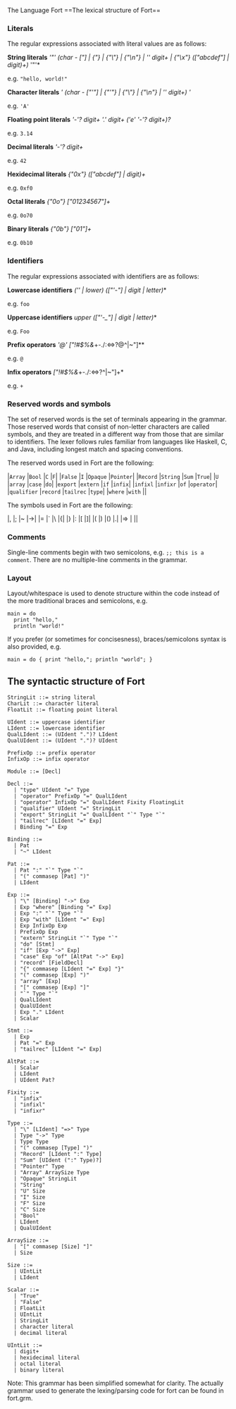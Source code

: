 The Language Fort
==The lexical structure of Fort==


### Literals 

The regular expressions associated with literal values are as follows:

**String literals**
*'"' (char - [\"] | {"\} | {"\\"} | {"\n"} | '\' digit+ | {"\x"} (["abcdef"] | digit)+)* '"'*

e.g. `"hello, world!"`

**Character literals**
*' (char - ["'\"] | {"\'"} | {"\\"} | {"\n"} | '\' digit+) '*

e.g. `'A'`

**Floating point literals**
*'-'? digit+ '.' digit+ ('e' '-'? digit+)?*

e.g. `3.14`

**Decimal literals**
*'-'? digit+*

e.g. `42`

**Hexidecimal literals**
*{"0x"} (["abcdef"] | digit)+*

e.g. `0xf0`

**Octal literals**
*{"0o"} ["01234567"]+*

e.g. `0o70`

**Binary literals**
*{"0b"} ["01"]+*

e.g. `0b10`

### Identifiers 

The regular expressions associated with identifiers are as follows:

**Lowercase identifiers**
*('_' | lower) (["'-_"] | digit | letter)**

e.g. `foo`

**Uppercase identifiers**
*upper (["'-_"] | digit | letter)**

e.g. `Foo`

**Prefix operators**
*'@' ["!#$%&*+-./:<=>?@^|~"]**

e.g. `@`

**Infix operators**
*["!#$%&*+-./:<=>?^|~"]+*

e.g. `+`

### Reserved words and symbols 

The set of reserved words is the set of terminals appearing in the grammar. Those reserved words that consist of non-letter characters are called symbols, and they are treated in a different way from those that are similar to identifiers. The lexer follows rules familiar from languages like Haskell, C, and Java, including longest match and spacing conventions.

The reserved words used in Fort are the following:

|`Array` |`Bool` |`C` |`F`|
|`False` |`I` |`Opaque` |`Pointer`|
|`Record` |`String` |`Sum` |`True`|
|`U` |`array` |`case` |`do`|
|`export` |`extern` |`if` |`infix`|
|`infixl` |`infixr` |`of` |`operator`|
|`qualifier` |`record` |`tailrec` |`type`|
|`where` |`with` ||

The symbols used in Fort are the following:

|, |; |~ |->|
|= |` |\ |{|
|} |: |[ |]|
|( |) |() |.|
|=> | ||

### Comments 

Single-line comments begin with two semicolons, e.g. `;; this is a comment`.  There are no multiple-line comments in the grammar.

### Layout 

Layout/whitespace is used to denote structure within the code instead of the more traditional braces and semicolons, e.g.

    main = do
      print "hello,"
      println "world!"

If you prefer (or sometimes for concisesness), braces/semicolons syntax is also provided, e.g.

`main = do { print "hello,"; println "world"; }`

## The syntactic structure of Fort 

    StringLit ::= string literal
    CharLit ::= character literal
    FloatLit ::= floating point literal
    
    UIdent ::= uppercase identifier
    LIdent ::= lowercase identifier
    QualLIdent ::= (UIdent ".")? LIdent
    QualUIdent ::= (UIdent ".")? UIdent
    
    PrefixOp ::= prefix operator
    InfixOp ::= infix operator
    
    Module ::= [Decl]
    
    Decl ::=
      | "type" UIdent "=" Type
      | "operator" PrefixOp "=" QualLIdent
      | "operator" InfixOp "=" QualLIdent Fixity FloatingLit
      | "qualifier" UIdent "=" StringLit
      | "export" StringLit "=" QualLIdent "`" Type "`"
      | "tailrec" [LIdent "=" Exp]
      | Binding "=" Exp
    
    Binding ::=
      | Pat
      | "~" LIdent
    
    Pat ::= 
      | Pat ":" "`" Type "`"
      | "(" commasep [Pat] ")"
      | LIdent
    
    Exp ::=
      | "\" [Binding] "->" Exp
      | Exp "where" [Binding "=" Exp]
      | Exp ":" "`" Type "`"
      | Exp "with" [LIdent "=" Exp]
      | Exp InfixOp Exp
      | PrefixOp Exp
      | "extern" StringLit "`" Type "`" 
      | "do" [Stmt]
      | "if" [Exp "->" Exp]
      | "case" Exp "of" [AltPat "->" Exp]
      | "record" [FieldDecl]
      | "{" commasep [LIdent "=" Exp] "}"
      | "(" commasep [Exp] ")"
      | "array" [Exp]
      | "[" commasep [Exp] "]"
      | "`" Type "`"
      | QualLIdent
      | QualUIdent
      | Exp "." LIdent
      | Scalar
    
    Stmt ::=
      | Exp
      | Pat "=" Exp
      | "tailrec" [LIdent "=" Exp]
    
    AltPat ::=
      | Scalar
      | LIdent
      | UIdent Pat?
    
    Fixity ::=
      | "infix"
      | "infixl"
      | "infixr"
    
    Type ::=
      | "\" [LIdent] "=>" Type
      | Type "->" Type
      | Type Type
      | "(" commasep [Type] ")"
      | "Record" [LIdent ":" Type]
      | "Sum" [UIdent (":" Type)?]
      | "Pointer" Type
      | "Array" ArraySize Type
      | "Opaque" StringLit
      | "String"
      | "U" Size
      | "I" Size
      | "F" Size
      | "C" Size
      | "Bool"
      | LIdent
      | QualUIdent
    
    ArraySize ::=
      | "[" commasep [Size] "]"
      | Size
    
    Size ::=
      | UIntLit
      | LIdent
    
    Scalar ::=
      | "True"
      | "False"
      | FloatLit
      | UIntLit
      | StringLit
      | character literal
      | decimal literal
    
    UIntLit ::=
      | digit+
      | hexidecimal literal
      | octal literal
      | binary literal

Note:  This grammar has been simplified somewhat for clarity.  The actually grammar used to generate the lexing/parsing code for fort can be found in fort.grm.


